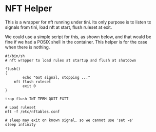 NFT Helper
==========

This is a wrapper for nft running under tini.  Its only purpose is to
listen to signals from tini, load nft at start, flush ruleset at exit.

We could use a simple script for this, as shown below, and that would
be fine if we had a POSIX shell in the container.  This helper is for
the case when there is nothing.

```
#!/bin/sh
# nft wrapper to load rules at startup and flush at shutdown

flush()
{
        echo "Got signal, stopping ..."
	nft flush ruleset
        exit 0
}

trap flush INT TERM QUIT EXIT

# Load ruleset
nft -f /etc/nftables.conf

# sleep may exit on known signal, so we cannot use 'set -e'
sleep infinity
```
